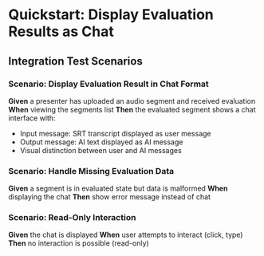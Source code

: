# Quickstart: Display Evaluation Results as Chat

## Integration Test Scenarios

### Scenario: Display Evaluation Result in Chat Format

**Given** a presenter has uploaded an audio segment and received evaluation
**When** viewing the segments list
**Then** the evaluated segment shows a chat interface with:

- Input message: SRT transcript displayed as user message
- Output message: AI text displayed as AI message
- Visual distinction between user and AI messages

### Scenario: Handle Missing Evaluation Data

**Given** a segment is in evaluated state but data is malformed
**When** displaying the chat
**Then** show error message instead of chat

### Scenario: Read-Only Interaction

**Given** the chat is displayed
**When** user attempts to interact (click, type)
**Then** no interaction is possible (read-only)
